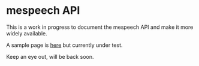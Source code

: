 # mespeech API

This is a work in progress to document the mespeech API and make it more widely available.

A sample page is [here](https://paulhewett.github.io/aac-mespeech-api/) but currently under test.

Keep an eye out, will be back soon.

